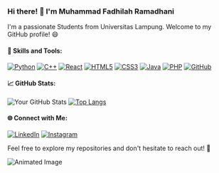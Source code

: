 ### Hi there! 👋 I'm Muhammad Fadhilah Ramadhani

I'm a passionate Students from Universitas Lampung. Welcome to my GitHub profile! 😄

#### 🚀 Skills and Tools:
[![Python](https://img.shields.io/badge/Python-3776AB?style=flat&logo=python&logoColor=white)](https://www.python.org/)
[![C++](https://img.shields.io/badge/C++-00599C?style=flat&logo=c%2B%2B&logoColor=white)](https://isocpp.org/)
[![React](https://img.shields.io/badge/React-61DAFB?style=flat&logo=react&logoColor=black)](https://reactjs.org/)
[![HTML5](https://img.shields.io/badge/HTML5-E34F26?style=flat&logo=html5&logoColor=white)](https://developer.mozilla.org/en-US/docs/Web/Guide/HTML/HTML5)
[![CSS3](https://img.shields.io/badge/CSS3-1572B6?style=flat&logo=css3&logoColor=white)](https://developer.mozilla.org/en-US/docs/Web/CSS)
[![Java](https://img.shields.io/badge/Java-007396?style=flat&logo=java&logoColor=white)](https://www.java.com/)
[![PHP](https://img.shields.io/badge/PHP-777BB4?style=flat&logo=php&logoColor=white)](https://www.php.net/)
[![GitHub](https://img.shields.io/badge/GitHub-181717?style=flat&logo=github&logoColor=white)](https://github.com/00MFRamadhani00)

#### 📈 GitHub Stats:
![Your GitHub Stats](https://github-readme-stats.vercel.app/api?username=00MFRamadhani00&show_icons=true&theme=radical)
[![Top Langs](https://github-readme-stats.vercel.app/api/top-langs/?username=00MFRamadhani00&layout=compact&theme=radical)](https://github.com/00MFRamadhani00)

#### 🌐 Connect with Me:
[![LinkedIn](https://img.shields.io/badge/LinkedIn-0077B5?style=flat&logo=linkedin&logoColor=white)](https://www.linkedin.com/in/muhammad-fadhilah-ramadhani/)
[![Instagram](https://img.shields.io/badge/Instagram-E4405F?style=flat&logo=instagram&logoColor=white)](https://www.instagram.com/_muhammadfdh_/)

Feel free to explore my repositories and don't hesitate to reach out! 🚀

![Animated Image](https://github.com/00MFRamadhani00/00MFRamadhani00/issues/1#issue-2063165457)

